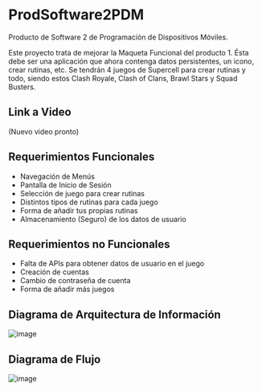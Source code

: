 # ProdSoftware2PDM
Producto de Software 2 de Programación de Dispositivos Móviles.

Este proyecto trata de mejorar la Maqueta Funcional del producto 1. Ésta debe ser una aplicación que ahora contenga datos persistentes, un icono, crear rutinas, etc.
Se tendrán 4 juegos de Supercell para crear rutinas y todo, siendo estos Clash Royale, Clash of Clans, Brawl Stars y Squad Busters.

## Link a Video

(Nuevo video pronto)

## Requerimientos Funcionales

- Navegación de Menús
- Pantalla de Inicio de Sesión
- Selección de juego para crear rutinas
- Distintos tipos de rutinas para cada juego
- Forma de añadir tus propias rutinas
- Almacenamiento (Seguro) de los datos de usuario


## Requerimientos no Funcionales

- Falta de APIs para obtener datos de usuario en el juego
- Creación de cuentas
- Cambio de contraseña de cuenta
- Forma de añadir más juegos


## Diagrama de Arquitectura de Información

![image](https://github.com/univDarko/ProdSoftware2PDM/assets/118616932/5e04d132-c9d6-494e-b250-2ff8f308938d)

## Diagrama de Flujo

![image](https://github.com/univDarko/ProdSoftware2PDM/assets/118616932/f3237a63-4b34-4607-9d5c-921f96e4bf6b)



